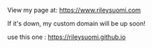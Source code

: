 View my page at: https://www.rileysuomi.com

If it's down, my custom domain will be up soon!

use this one : https://rileysuomi.github.io
